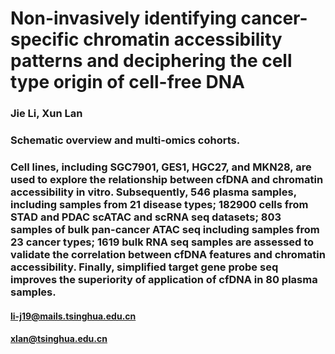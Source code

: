# Non-invasively identifying cancer-specific chromatin accessibility patterns and deciphering the cell type origin of cell-free DNA
### Jie Li, Xun Lan
### Schematic overview and multi-omics cohorts.
### Cell lines, including SGC7901, GES1, HGC27, and MKN28, are used to explore the relationship between cfDNA and chromatin accessibility in vitro. Subsequently, 546 plasma samples, including samples from 21 disease types; 182900 cells from STAD and PDAC scATAC and scRNA seq datasets; 803 samples of bulk pan-cancer ATAC seq including samples from 23 cancer types; 1619 bulk RNA seq samples are assessed to validate the correlation between cfDNA features and chromatin accessibility. Finally, simplified target gene probe seq improves the superiority of application of cfDNA in 80 plasma samples.
#### li-j19@mails.tsinghua.edu.cn
#### xlan@tsinghua.edu.cn

